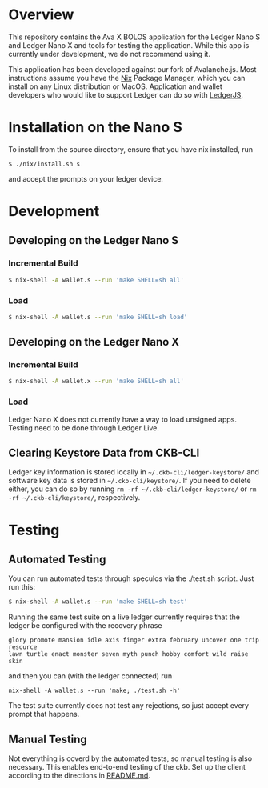 # Overview

This repository contains the Ava X BOLOS application for the Ledger Nano S and Ledger Nano X and tools for testing the application. While this app is currently under development, we do not recommend using it.

This application has been developed against our fork of Avalanche.js. Most instructions assume you have the [Nix](https://nixos.org/nix/) Package Manager, which you can install on any Linux distribution or MacOS. Application and wallet developers who would like to support Ledger can do so with [LedgerJS](https://github.com/obsidiansystems/ledgerjs/tree/avax).

# Installation on the Nano S #

To install from the source directory, ensure that you have nix installed, run

```
$ ./nix/install.sh s
```

and accept the prompts on your ledger device.

# Development #

## Developing on the Ledger Nano S ##

### Incremental Build ###

``` sh
$ nix-shell -A wallet.s --run 'make SHELL=sh all'
```

### Load ###

``` sh
$ nix-shell -A wallet.s --run 'make SHELL=sh load'
```

## Developing on the Ledger Nano X ##

### Incremental Build ###

``` sh
$ nix-shell -A wallet.x --run 'make SHELL=sh all'
```

### Load ###

Ledger Nano X does not currently have a way to load unsigned apps.
Testing need to be done through Ledger Live.

## Clearing Keystore Data from CKB-CLI ##

Ledger key information is stored locally in `~/.ckb-cli/ledger-keystore/` and software key data is stored in `~/.ckb-cli/keystore/`. If you need to delete either, you can do so by running `rm -rf ~/.ckb-cli/ledger-keystore/` or `rm -rf ~/.ckb-cli/keystore/`, respectively.

# Testing #


## Automated Testing ##

You can run automated tests through speculos via the ./test.sh script. Just run
this:

``` sh
$ nix-shell -A wallet.s --run 'make SHELL=sh test'
```

Running the same test suite on a live ledger currently requires that the ledger
be configured with the recovery phrase

```
glory promote mansion idle axis finger extra february uncover one trip resource
lawn turtle enact monster seven myth punch hobby comfort wild raise skin
```

and then you can (with the ledger connected) run

```
nix-shell -A wallet.s --run 'make; ./test.sh -h'
```

The test suite currently does not test any rejections, so just accept every
prompt that happens.

## Manual Testing ##

Not everything is coverd by the automated tests, so manual testing is
also necessary. This enables end-to-end testing of the ckb. Set up the client
according to the directions in [README.md](README.md).

